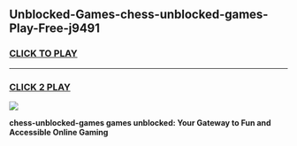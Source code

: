 
## Unblocked-Games-chess-unblocked-games-Play-Free-j9491
<h3>
<a href="https://premium76.site?title=chess-unblocked-games&ref=15A">CLICK TO PLAY</a></h3>
<hr>

<h3>
<a href="https://premium76.site?title=chess-unblocked-games&ref=15A">CLICK 2 PLAY</a>
  
</h3>

<a href="https://premium76.site?title=chess-unblocked-games&ref=15A"><img src="https://clearcache.store/games.png"></a>


**chess-unblocked-games games unblocked: Your Gateway to Fun and Accessible Online Gaming**
